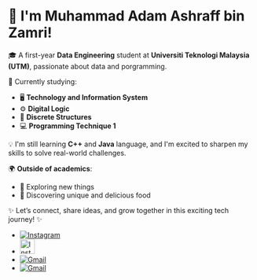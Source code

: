 # 👋 I'm Muhammad Adam Ashraff bin Zamri!

🎓 A first-year **Data Engineering** student at **Universiti Teknologi Malaysia (UTM)**, passionate about data and porgramming.

📘 Currently studying:  
- 🖥️ **Technology and Information System**  
- ⚙️ **Digital Logic**  
- 🔢 **Discrete Structures**  
- 💻 **Programming Technique 1**

💡 I'm still learning **C++** and **Java** language, and I'm excited to sharpen my skills to solve real-world challenges.

🌍 **Outside of academics**:  
- 🚀 Exploring new things  
- 🍜 Discovering unique and delicious food  

✨ Let’s connect, share ideas, and grow together in this exciting tech journey! ✨
- [![Instagram](https://img.shields.io/badge/Instagram-E4405F?style=for-the-badge&logo=instagram&logoColor=white)](https://instagram.com/your_instagram_adam._.ashraff)
- <a href="https://instagram.com/your_instagram_adam._.ashraff" target="_blank"><img src="https://img.icons8.com/fluency/48/000000/instagram-new.png" alt="Instagram" width="30"/></a>
- [![Gmail](https://img.shields.io/badge/Email-D14836?style=for-the-badge&logo=gmail&logoColor=white)](mailto:adamzamri09@gmail.com)
- [![Gmail](https://img.shields.io/badge/Email-D14836?style=for-the-badge&logo=gmail&logoColor=white)](mailto:muhammadadamashraff@graduate.utm.my)
